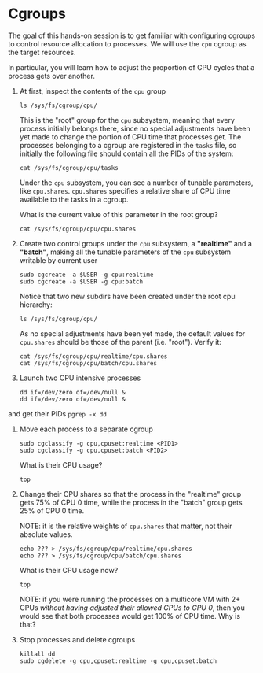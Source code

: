 # Cgroups

The goal of this hands-on session is to get familiar with configuring cgroups to control 
resource allocation to processes. We will use the `cpu` cgroup as the target resources. 

In particular, you will learn how to adjust the proportion of CPU cycles that a process gets over another.

1. At first, inspect the contents of the `cpu` group 
    ```
    ls /sys/fs/cgroup/cpu/
    ```
    
    This is the "root" group for the `cpu` subsystem, meaning that
    every process initially belongs there, since no special adjustments have been yet made 
    to change the portion of CPU time that processes get. 
    The processes belonging to a cgroup are registered in the `tasks` file, so initially the 
    following file should contain all the PIDs of the system: 
    ```
    cat /sys/fs/cgroup/cpu/tasks
    ```
    
    Under the `cpu` subsystem, you can see a number of tunable parameters, like `cpu.shares`.
    `cpu.shares` specifies a relative share of CPU time available to the tasks in a cgroup. 
    
    What is the current value of this parameter in the root group? 
    ```
    cat /sys/fs/cgroup/cpu/cpu.shares
    ```

1. Create two control groups under the `cpu` subsystem, a __"realtime"__ and a __"batch"__, 
    making all the tunable parameters of the `cpu` subsystem writable by current user
    ```
    sudo cgcreate -a $USER -g cpu:realtime
    sudo cgcreate -a $USER -g cpu:batch
    ```
   
   Notice that two new subdirs have been created under the root cpu hierarchy:
    ```
    ls /sys/fs/cgroup/cpu/
    ```

   As no special adjustments have been yet made, the default values for `cpu.shares` should 
   be those of the parent (i.e. "root"). Verify it:
    ```
    cat /sys/fs/cgroup/cpu/realtime/cpu.shares
    cat /sys/fs/cgroup/cpu/batch/cpu.shares
    ```

1. Launch two CPU intensive processes

    ```
    dd if=/dev/zero of=/dev/null &
    dd if=/dev/zero of=/dev/null &
    ```

  and get their PIDs
    ```
    pgrep -x dd
    ```

1. Move each process to a separate cgroup 
    ```
    sudo cgclassify -g cpu,cpuset:realtime <PID1>
    sudo cgclassify -g cpu,cpuset:batch <PID2>
    ```

    What is their CPU usage? 
    ```
    top
    ```

1. Change their CPU shares so that the process in the "realtime" group gets 75% of CPU 0 
   time, while the process in the "batch" group gets 25% of CPU 0 time. 
   
   NOTE: it is the relative weights of `cpu.shares` that matter, not their absolute values. 
    ```
    echo ??? > /sys/fs/cgroup/cpu/realtime/cpu.shares 
    echo ??? > /sys/fs/cgroup/cpu/batch/cpu.shares 
    ```
    
    What is their CPU usage now?
    ```
    top
    ```
    
    NOTE: if you were running the processes on a multicore VM with 2+ CPUs _without having adjusted 
    their allowed CPUs to CPU 0_, then you would see that both processes would get 100% of CPU time. 
    Why is that?
      
1. Stop processes and delete cgroups 

    ```
    killall dd 
    sudo cgdelete -g cpu,cpuset:realtime -g cpu,cpuset:batch
    ```
